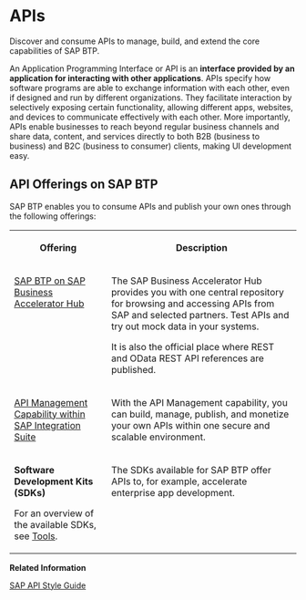 <!-- loiod1d11079283a4c62925c23faa18e76aa -->

# APIs

Discover and consume APIs to manage, build, and extend the core capabilities of SAP BTP.



An Application Programming Interface or API is an **interface provided by an application for interacting with other applications**. APIs specify how software programs are able to exchange information with each other, even if designed and run by different organizations. They facilitate interaction by selectively exposing certain functionality, allowing different apps, websites, and devices to communicate effectively with each other. More importantly, APIs enable businesses to reach beyond regular business channels and share data, content, and services directly to both B2B \(business to business\) and B2C \(business to consumer\) clients, making UI development easy.



<a name="loiod1d11079283a4c62925c23faa18e76aa__section_zpg_n51_llb"/>

## API Offerings on SAP BTP 

SAP BTP enables you to consume APIs and publish your own ones through the following offerings:


<table>
<tr>
<th valign="top">

Offering

</th>
<th valign="top">

Description

</th>
</tr>
<tr>
<td valign="top">

[SAP BTP on SAP Business Accelerator Hub](https://api.sap.com/products/SAPCloudPlatform/overview) 

</td>
<td valign="top">

The SAP Business Accelerator Hub provides you with one central repository for browsing and accessing APIs from SAP and selected partners. Test APIs and try out mock data in your systems.

It is also the official place where REST and OData REST API references are published.

</td>
</tr>
<tr>
<td valign="top">

[API Management Capability within SAP Integration Suite](https://help.sap.com/viewer/p/SAP_CLOUD_PLATFORM_API_MANAGEMENT) 

</td>
<td valign="top">

With the API Management capability, you can build, manage, publish, and monetize your own APIs within one secure and scalable environment.

</td>
</tr>
<tr>
<td valign="top">

**Software Development Kits \(SDKs\)**

For an overview of the available SDKs, see [Tools](tools-abcae5b.md).

</td>
<td valign="top">

The SDKs available for SAP BTP offer APIs to, for example, accelerate enterprise app development.

</td>
</tr>
</table>

**Related Information**  


[SAP API Style Guide](https://help.sap.com/viewer/product/SNG_4_APIDOC/PUBLIC/en-US)

